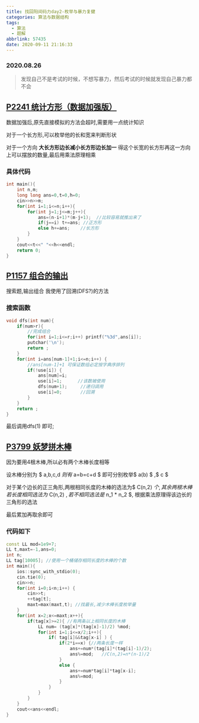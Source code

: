 ```yaml
---
title: 找回阳间码力day2-枚举与暴力复健
categories: 算法与数据结构
tags:
  - 算法
  - 题解
abbrlink: 57435
date: 2020-09-11 21:16:33
---
```


### 2020.08.26

>发现自己不是考试的时候，不想写暴力，然后考试的时候就发现自己暴力都不会
## [P2241 统计方形（数据加强版）](https://www.luogu.com.cn/problem/P2241)
数据加强后,原先直接模拟的方法会超时,需要用一点统计知识

对于一个长方形,可以枚举他的长和宽来判断形状

对于一个方向 **大长方形边长减小长方形边长加一**
得这个长宽的长方形再这一方向上可以摆放的数量,最后用乘法原理相乘
### 具体代码
```cpp
int main(){
	int n,m;
	long long ans=0,t=0,h=0;
	cin>>n>>m;
	for(int i=1;i<=n;i++){
		for(int j=1;j<=m;j++){
			ans=(n-i+1)*(m-j+1);  //比较容易就推出来了
			if(j==i) t+=ans; //正方形
			else h+=ans;    //长方形
		}
	}
	cout<<t<<" "<<h<<endl;
	return 0;
}
```

## [P1157 组合的输出](https://www.luogu.com.cn/problem/P1157)
搜索题,输出组合
我使用了回溯(DFS?)的方法
### 搜索函数
```cpp
void dfs(int num){
    if(num>r){
        //完成组合
        for(int i=1;i<=r;i++) printf("%3d",ans[i]);
        putchar('\n');
        return ;
    }
    for(int i=ans[num-1]+1;i<=n;i++) {
        //ans[num-1]+1 可保证数组必定按字典序排列
        if(!use[i]) {
            ans[num]=i;
            use[i]=1;      //该数被使用
            dfs(num+1);     //递归调用
            use[i]=0;       //回溯
        }
    }
    return ;
}
```
最后调用dfs(1) 即可;

## [P3799 妖梦拼木棒](https://www.luogu.com.cn/problem/P3799)
因为要用4根木棒,所以必有两个木棒长度相等

设木棒分别为 $ a,b,c,d $则有$ a=b=c+d $
即可分别枚举$ a(b) $ ,$ c $

对于某个边长的正三角形,两根相同长度的木棒的选法为$ C(n,2) $个,
其余两根木棒若长度相同选法为$ C(n,2) $,
若不相同选法是$ n_1 * n_2 $,
根据乘法原理得该边长的三角形的选法

最后累加再取余即可

### 代码如下
```cpp
const LL mod=1e9+7;
LL t,maxt=-1,ans=0; 
int n;
LL tag[10005]; //使用一个桶储存相同长度的木棒的个数
int main(){
    ios::sync_with_stdio(0);
    cin.tie(0);
    cin>>n;
    for(int i=0;i<n;i++) {
        cin>>t;
        ++tag[t];
        maxt=max(maxt,t); //找最长,减少木棒长度枚举量
    }
    for(int x=2;x<=maxt;x++){
        if(tag[x]>=2){ //有两条以上相同长度的木棒
            LL num= (tag[x]*(tag[x]-1)/2) %mod;
            for(int i=1;i<=x/2;i++){
                if( tag[i]&&tag[x-i] ) {
                    if(2*i==x) {//两条长度一样
                        ans+=num*(tag[i]*(tag[i]-1)/2);
                        ans%=mod;   //C(n,2)=n*(n-1)/2
                    }
                    else {
                        ans+=num*tag[i]*tag[x-i];
                        ans%=mod;
                    }
                }
            }
        }
    }
    cout<<ans<<endl;
}
```